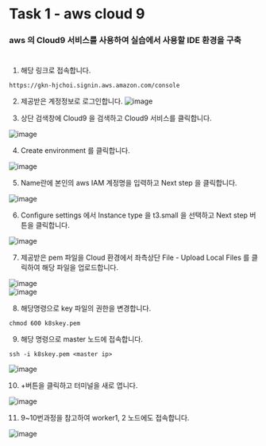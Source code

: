 # Task 1 - aws cloud 9  

### aws 의 Cloud9 서비스를 사용하여 실습에서 사용할 IDE 환경을 구축  
#
1. 해당 링크로 접속합니다.
```
https://gkn-hjchoi.signin.aws.amazon.com/console
```

2. 제공받은 계정정보로 로그인합니다.
![image](https://user-images.githubusercontent.com/92773629/137866137-36f2068c-4bc9-4e07-a2fa-1b67ee7ebc82.png)

3. 상단 검색창에 Cloud9 을 검색하고 Cloud9 서비스를 클릭합니다.

![image](https://user-images.githubusercontent.com/92773629/137866767-ff6f5a76-1d89-49d0-9c69-21d800131b74.png)

4. Create environment 를 클릭합니다.

![image](https://user-images.githubusercontent.com/92773629/137866834-b127941e-57e2-4b9f-aed0-43cb7836603d.png)

5. Name란에 본인의 aws IAM 계정명을 입력하고 Next step 을 클릭합니다.

![image](https://user-images.githubusercontent.com/92773629/137866906-ee40b892-04f4-4fa4-8652-fcb3032712e3.png)

6. Configure settings 에서 Instance type 을 t3.small 을 선택하고 Next step 버튼을 클릭합니다.

![image](https://user-images.githubusercontent.com/92773629/137873379-791379c1-e593-4e8d-af20-30bc440e03e9.png)

7. 제공받은 pem 파일을 Cloud 환경에서 좌측상단 File - Upload Local Files 를 클릭하여 해당 파일을 업로드합니다.

![image](https://user-images.githubusercontent.com/92773629/137873529-5837be1a-d45f-46aa-9376-90eb1786ff34.png)  
![image](https://user-images.githubusercontent.com/92773629/137873582-384779d7-ec24-4e5f-9a96-6198add963b8.png)

8. 해당명령으로 key 파일의 권한을 변경합니다.

```
chmod 600 k8skey.pem
```

9. 해당 명령으로 master 노드에 접속합니다.
```
ssh -i k8skey.pem <master ip>
```
![image](https://user-images.githubusercontent.com/92773629/137873943-2c1d74aa-5954-4ef9-a73f-6e61d8b9015e.png)

10. +버튼을 클릭하고 터미널을 새로 엽니다.

![image](https://user-images.githubusercontent.com/92773629/137874011-a8d0d91e-9112-43b3-aee1-47c9f158207c.png)

11. 9~10번과정을 참고하여 worker1, 2 노드에도 접속합니다.

![image](https://user-images.githubusercontent.com/92773629/137874080-19ee0c1c-7d82-41bc-8f1e-902a465aadfd.png)
